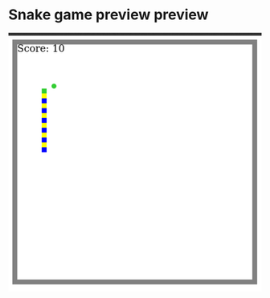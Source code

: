 # Snake game preview preview

![illustration](https://github.com/ASKoshelenko/Snake-game/blob/main/snake.png)
